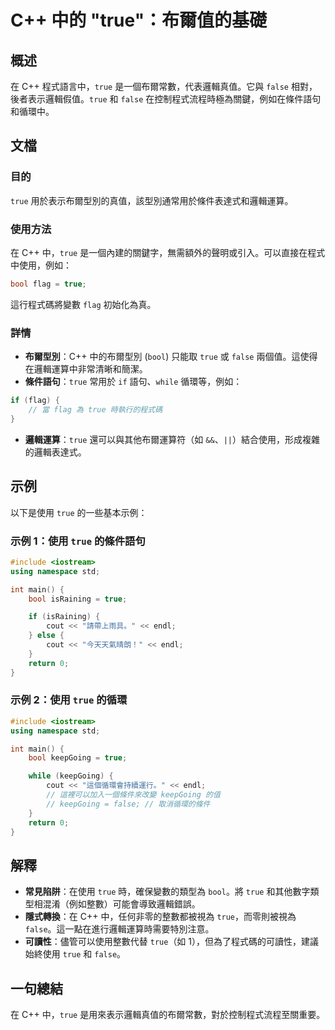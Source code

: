 <!--
Meta Description: # C++ 中的 "true"：布爾值的基礎 ## 概述 在 C++ 程式語言中，`true` 是一個布爾常數，代表邏輯真值。它與 `false` 相對，後者表示邏輯假值。`true` 和 `false` 在控制程式流程時極為關鍵，例如在條件語句和循環中。 ## 文檔 ### 目的 `true` 用...
Meta Keywords: true, false, bool, cpp, flag
-->

# C++ 中的 "true"：布爾值的基礎

## 概述
在 C++ 程式語言中，`true` 是一個布爾常數，代表邏輯真值。它與 `false` 相對，後者表示邏輯假值。`true` 和 `false` 在控制程式流程時極為關鍵，例如在條件語句和循環中。

## 文檔
### 目的
`true` 用於表示布爾型別的真值，該型別通常用於條件表達式和邏輯運算。

### 使用方法
在 C++ 中，`true` 是一個內建的關鍵字，無需額外的聲明或引入。可以直接在程式中使用，例如：

```cpp
bool flag = true;
```

這行程式碼將變數 `flag` 初始化為真。

### 詳情
- **布爾型別**：C++ 中的布爾型別 (`bool`) 只能取 `true` 或 `false` 兩個值。這使得在邏輯運算中非常清晰和簡潔。
- **條件語句**：`true` 常用於 `if` 語句、`while` 循環等，例如：

```cpp
if (flag) {
    // 當 flag 為 true 時執行的程式碼
}
```

- **邏輯運算**：`true` 還可以與其他布爾運算符（如 `&&`、`||`）結合使用，形成複雜的邏輯表達式。

## 示例
以下是使用 `true` 的一些基本示例：

### 示例 1：使用 `true` 的條件語句
```cpp
#include <iostream>
using namespace std;

int main() {
    bool isRaining = true;

    if (isRaining) {
        cout << "請帶上雨具。" << endl;
    } else {
        cout << "今天天氣晴朗！" << endl;
    }
    return 0;
}
```

### 示例 2：使用 `true` 的循環
```cpp
#include <iostream>
using namespace std;

int main() {
    bool keepGoing = true;

    while (keepGoing) {
        cout << "這個循環會持續運行。" << endl;
        // 這裡可以加入一個條件來改變 keepGoing 的值
        // keepGoing = false; // 取消循環的條件
    }
    return 0;
}
```

## 解釋
- **常見陷阱**：在使用 `true` 時，確保變數的類型為 `bool`。將 `true` 和其他數字類型相混淆（例如整數）可能會導致邏輯錯誤。
- **隱式轉換**：在 C++ 中，任何非零的整數都被視為 `true`，而零則被視為 `false`。這一點在進行邏輯運算時需要特別注意。
- **可讀性**：儘管可以使用整數代替 `true`（如 1），但為了程式碼的可讀性，建議始終使用 `true` 和 `false`。

## 一句總結
在 C++ 中，`true` 是用來表示邏輯真值的布爾常數，對於控制程式流程至關重要。